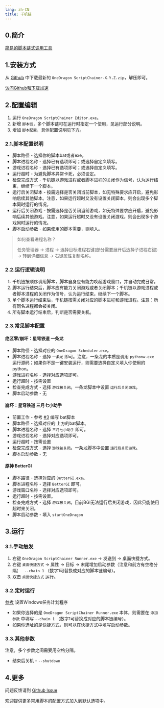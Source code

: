 ```yaml
---
lang: zh-CN
title: 千机链
---
```


## 0.简介

[简易的脚本链式调用工具](https://github.com/OneDragon-Anything/OneDragon-ScriptChainer)

## 1.安装方式

从 [Github](https://github.com/OneDragon-Anything/OneDragon-ScriptChainer/releases) 中下载最新的 `OneDragon ScriptChainer-X.Y.Z.zip`，解压即可。

[访问Github和下载加速](../../other/zh/visit_github.md)

## 2.配置编辑

1. 运行 `OneDragon ScriptChainer Editor.exe`。
2. 新增 `脚本链`，多个脚本链可在运行时指定一个使用，见运行部分说明。
3. 增加 `脚本配置`，具体配置说明见下方。

### 2.1.脚本配置说明

- 脚本路径 - 选择你的脚本bat或者exe。
- 脚本进程名称 - 选择已有选项即可；或选择自定义填写。
- 游戏进程名称 - 选择已有选项即可；或选择自定义填写。
- 运行超时 - 为避免脚本异常卡死，必须设定。
- 检查完成方式 - 千机链以游戏进程或者脚本进程的关闭作为信号，认为运行结束，继续下一个脚本。
- 运行后关闭脚本 - 按需选择是否关闭当前脚本，如无特殊要求应开启，避免影响后续其他脚本。注意，如果运行超时又没有设置关闭脚本，则会出现多个脚本同时运行的情况。
- 运行后关闭游戏 - 按需选择是否关闭当前游戏，如无特殊要求应开启，避免影响后续其他游戏。注意，如果运行超时又没有设置关闭游戏，则会出现多个游戏同时运行的情况。
- 脚本启动参数 - 如果使用的脚本需要，则填入。

> 如何查看进程名称？
> 
> 任务管理器 -> 进程 -> 选择目标进程右键(部分需要展开后选择子进程右键) -> 转到详细信息 -> 右键属性复制名称。

### 2.2.运行逻辑说明

1. 千机链按顺序调用脚本，脚本自身应有能力唤起游戏窗口，并自动完成日常。
2. 脚本运行结束后，脚本应有能力关闭游戏或者关闭脚本；千机链以游戏进程或者脚本进程的关闭作为信号，认为运行结束，继续下一个脚本。
3. 单个脚本运行结束后，千机链按需关闭对应的脚本进程和游戏进程。注意：所有同名进程都会被关闭。
4. 所有脚本运行结束后，判断是否需要关机。

### 2.3.常见脚本配置

#### 绝区零/崩坏：星穹铁道 一条龙

- 脚本路径 - 选择对应的 `OneDragon Scheduler.exe`。
- 脚本进程名称 - 选择 `一条龙` 即可。注意，一条龙的本质是调用 `pythonw.exe` 运行源码；如果你不是一键安装运行，则需要选择自定义填入你使用的python。
- 游戏进程名称 - 选择对应选项即可。
- 运行超时 - 按需设置
- 检查完成方式 - 选择 `游戏被关闭`。一条龙脚本中设置 `运行后关闭游戏`。
- 脚本启动参数 - 无

#### 崩坏：星穹铁道 三月七小助手

- 前置工作 - 参考 [#3](https://github.com/OneDragon-Anything/OneDragon-ScriptChainer/issues/3#issuecomment-2730100629) 编写 bat脚本
- 脚本路径 - 选择对应的 上方的bat脚本。
- 脚本进程名称 - 选择 `三月七小助手` 即可。
- 游戏进程名称 - 选择对应选项即可。
- 运行超时 - 按需设置
- 检查完成方式 - 选择 `游戏被关闭`。一条龙脚本中设置 `运行后关闭游戏`。
- 脚本启动参数 - 无

#### 原神 BetterGI

- 脚本路径 - 选择对应的 `BetterGI.exe`。
- 脚本进程名称 - 选择 `BetterGI` 即可。
- 游戏窗口名称 - 选择对应选项即可。
- 运行超时 - 按需设置。
- 检查完成方式 - 选择 `游戏被关闭`。目前BGI无法运行后关闭游戏，因此只能使用超时来关闭。
- 脚本启动参数 - 填入 `startOneDragon`


## 3.运行

### 3.1.手动触发

1. 右键 `OneDragon ScriptChainer Runner.exe` -> 发送到 -> 桌面快捷方式。
2. 右键 `桌面快捷方式` -> 属性 -> 目标 -> 末尾增加启动参数（注意和前方有空格分隔） ` --chain 1` （数字1可替换成对应的脚本链编号）。
3. 双击 `桌面快捷方式` 运行。


### 3.2.定时运行

[参考](../../other/zh/windows_plan.md) 设置Windows任务计划程序

- 如果你选择的是 `OneDragon ScriptChainer Runner.exe` 本体，则需要在 `添加参数` 中填写 `--chain 1` （数字1可替换成对应的脚本链编号）。
- 如果你选址的是快捷方式，则可以在快捷方式中填写启动参数。

### 3.3.其他参数

注意，多个参数之间需要用空格分隔。

- 结束后关机 - `--shutdown`

## 4.更多

问题反馈请到 [Github Issue](https://github.com/OneDragon-Anything/OneDragon-ScriptChainer/issues)

欢迎提供更多常用脚本的配置方式加入到默认选项中。
